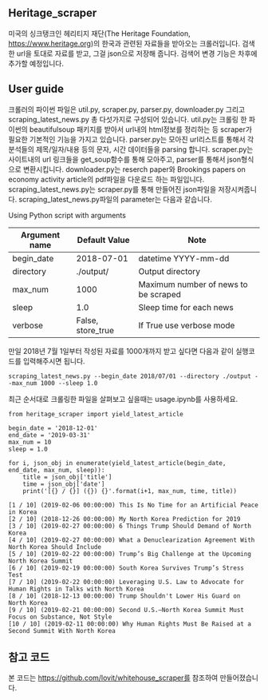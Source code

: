 ## Heritage_scraper

미국의 싱크탱크인 헤리티지 재단(The Heritage Foundation, https://www.heritage.org)의 한국과 관련된 자료들을 받아오는 크롤러입니다. 검색한 url을 토대로 자료를 받고, 그걸 json으로 저장해 줍니다. 검색어 변경 기능은 차후에 추가할 예정입니다.

## User guide

크롤러의 파이썬 파일은 util.py, scraper.py, parser.py, downloader.py 그리고 scraping_latest_news.py 총 다섯가지로 구성되어 있습니다. 
util.py는 크롤링 한 파이썬의 beautifulsoup 패키지를 받아서 url내의 html정보를 정리하는 등 scraper가 필요한 기본적인 기능을 가지고 있습니다.
parser.py는 모아진 url리스트를 통해서 각 분석들의 제목/일자/내용 등의 문자, 시간 데이터들을 parsing 합니다.
scraper.py는 사이트내의 url 링크들을 get_soup함수를 통해 모아주고, parser를 통해서 json형식으로 변환시킵니다.
downloader.py는 reserch paper와 Brookings papers on economy activity article의 pdf파일을 다운로드 하는 파일입니다.
scraping_latest_news.py는 scraper.py를 통해 만들어진 json파일을 저장시켜줍니다. scraping_latest_news.py파일의 parameter는 다음과 같습니다.

Using Python script with arguments

| Argument name | Default Value | Note |
| --- | --- | --- |
| begin_date | 2018-07-01 | datetime YYYY-mm-dd |
| directory | ./output/ | Output directory |
| max_num | 1000 | Maximum number of news to be scraped |
| sleep | 1.0 | Sleep time for each news |
| verbose | False, store_true | If True use verbose mode |

만일 2018년 7월 1일부터 작성된 자료를 1000개까지 받고 싶다면 다음과 같이 실행코드를 입력해주시면 됩니다.

```
scraping_latest_news.py --begin_date 2018/07/01 --directory ./output --max_num 1000 --sleep 1.0
```
최근 순서대로 크롤링한 파일을 살펴보고 싶을때는 usage.ipynb를 사용하세요.

```
from heritage_scraper import yield_latest_article

begin_date = '2018-12-01'
end_date = '2019-03-31'
max_num = 10
sleep = 1.0

for i, json_obj in enumerate(yield_latest_article(begin_date, end_date, max_num, sleep)):
    title = json_obj['title']
    time = json_obj['date']
    print('[{} / {}] ({}) {}'.format(i+1, max_num, time, title))
```

```
[1 / 10] (2019-02-06 00:00:00) This Is No Time for an Artificial Peace in Korea
[2 / 10] (2018-12-26 00:00:00) My North Korea Prediction for 2019
[3 / 10] (2019-02-27 00:00:00) 6 Things Trump Should Demand of North Korea
[4 / 10] (2019-02-27 00:00:00) What a Denuclearization Agreement With North Korea Should Include
[5 / 10] (2019-02-22 00:00:00) Trump’s Big Challenge at the Upcoming North Korea Summit
[6 / 10] (2019-02-19 00:00:00) South Korea Survives Trump’s Stress Test
[7 / 10] (2019-02-22 00:00:00) Leveraging U.S. Law to Advocate for Human Rights in Talks with North Korea
[8 / 10] (2018-12-13 00:00:00) Trump Shouldn't Lower His Guard on North Korea
[9 / 10] (2019-02-21 00:00:00) Second U.S.–North Korea Summit Must Focus on Substance, Not Style
[10 / 10] (2019-02-11 00:00:00) Why Human Rights Must Be Raised at a Second Summit With North Korea
```

## 참고 코드

본 코드는 https://github.com/lovit/whitehouse_scraper를 참조하여 만들어졌습니다.
